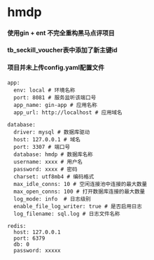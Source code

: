 # hmdp

#### 使用gin + ent 不完全重构黑马点评项目

#### tb_seckill_voucher表中添加了新主键id
#### 项目并未上传config.yaml配置文件
``` 
app:
  env: local # 环境名称
  port: 8081 # 服务监听该端口号
  app_name: gin-app # 应用名称
  app_url: http://localhost # 应用域名

database:
  driver: mysql # 数据库驱动
  host: 127.0.0.1 # 域名
  port: 3307 # 端口号
  database: hmdp # 数据库名称
  username: xxxx # 用户名
  password: xxxx # 密码
  charset: utf8mb4 # 编码格式
  max_idle_conns: 10 # 空闲连接池中连接的最大数量
  max_open_conns: 100 # 打开数据库连接的最大数量
  log_mode: info  # 日志级别
  enable_file_log_writer: true # 是否启用日志
  log_filename: sql.log # 日志文件名称

redis:
  host: 127.0.0.1
  port: 6379
  db: 0
  password: xxxxx
